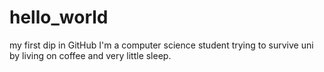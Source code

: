 # hello_world
my first dip in GitHub
I'm a computer science student trying to survive uni by living on coffee and very little sleep.
